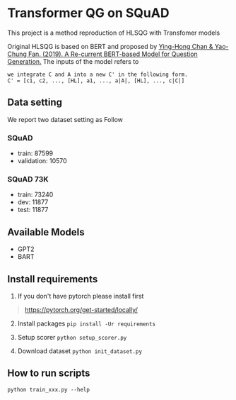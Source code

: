 # Transformer QG on SQuAD
This project is a method reproduction of HLSQG with Transfomer models

Original HLSQG is based on BERT and proposed by [Ying-Hong Chan & Yao-Chung Fan. (2019). A Re-current BERT-based Model for Question Generation.](https://www.aclweb.org/anthology/D19-5821/)
The inputs of the model refers to 
```
we integrate C and A into a new C' in the following form.
C' = [c1, c2, ..., [HL], a1, ..., a|A|, [HL], ..., c|C|]
```

## Data setting
We report two dataset setting as Follow

### SQuAD
- train: 87599	
- validation: 10570

### SQuAD 73K
- train: 73240
- dev: 11877
- test: 11877

## Available Models
- GPT2
- BART

## Install requirements
1. If you don't have pytorch please install first
> https://pytorch.org/get-started/locally/

2. Install packages `pip install -Ur requirements`

3. Setup scorer `python setup_scorer.py`

4. Download dataset `python init_dataset.py`

## How to run scripts
```
python train_xxx.py --help
```